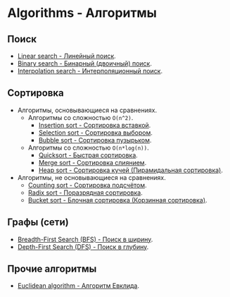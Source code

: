 ﻿# Algorithms - Алгоритмы

## Поиск

- [Linear search - Линейный поиск](./Search/LinearSearch/LinearSearch.md).
- [Binary search - Бинарный (двоичный) поиск](./Search/BinarySearch/BinarySearch.md).
- [Interpolation search - Интерполяционный поиск](./Search/InterpolationSearch/InterpolationSearch.md).

## Сортировка

- Алгоритмы, основывающиеся на сравнениях.
  - Алгоритмы со сложностью `O(n^2)`.
     - [Insertion sort - Сортировка вставкой](./Sorting/InsertionSort/InsertionSort.md).
     - [Selection sort - Сортировка выбором](./Sorting/SelectionSort/SelectionSort.md).
     - [Bubble sort - Сортировка пузырьком](./Sorting/BubbleSort/BubbleSort.md).
  - Алгоритмы со сложностью `O(n*log(n))`.
     - [Quicksort - Быстрая сортировка](./Sorting/Quicksort/Quicksort.md).
     - [Merge sort - Сортировка слиянием](./Sorting/MergeSort/MergeSort.md).
     - [Heap sort - Сортировка кучей (Пирамидальная сортировка)](./Sorting/HeapSort/HeapSort.md).
- Алгоритмы, не основывающиеся на сравнениях.
   - [Counting sort - Сортировка подсчётом](./Sorting/CountingSort/CountingSort.md).
   - [Radix sort - Поразрядная сортировка](./Sorting/RadixSort/RadixSort.md).
   - [Bucket sort - Блочная сортировка (Корзинная сортировка)](./Sorting/BucketSort/BucketSort.md).

## Графы (сети)

- [Breadth-First Search (BFS) - Поиск в ширину](./Graph/BreadthFirstSearch/BreadthFirstSearch.md).
- [Depth-First Search (DFS) - Поиск в глубину](./Graph/DepthFirstSearch/DepthFirstSearch.md).

## Прочие алгоритмы

- [Euclidean algorithm - Алгоритм Евклида](./EuclideanAlgorithm/EuclideanAlgorithm.md).
